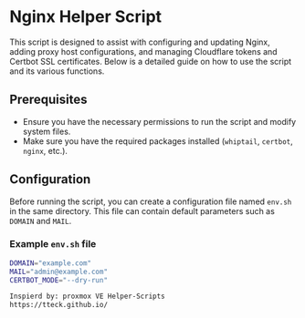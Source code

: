 # Nginx Helper Script

This script is designed to assist with configuring and updating Nginx, adding proxy host configurations, and managing Cloudflare tokens and Certbot SSL certificates. Below is a detailed guide on how to use the script and its various functions.

## Prerequisites

- Ensure you have the necessary permissions to run the script and modify system files.
- Make sure you have the required packages installed (`whiptail`, `certbot`, `nginx`, etc.).

## Configuration

Before running the script, you can create a configuration file named `env.sh` in the same directory. This file can contain default parameters such as `DOMAIN` and `MAIL`.

### Example `env.sh` file
```bash
DOMAIN="example.com"
MAIL="admin@example.com"
CERTBOT_MODE="--dry-run"

Inspierd by: proxmox VE Helper-Scripts
https://tteck.github.io/

